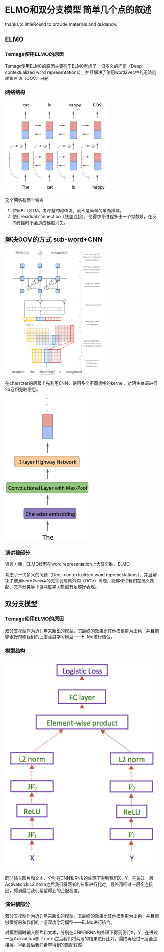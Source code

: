 

# ELMO和双分支模型 简单几个点的叙述

thanks to [littleRound](https://github.com/camelop) to provide materials and guidance.

## ELMO

### Temage使用ELMO的原因

Temage使用ELMO的原因主要在于ELMO考虑了一词多义的问题（Deep
contextualized word representations），并且解决了使用word2vec中的无法创建集外词（OOV）问题

### 网络结构

![network-structure](./images/network-structure.png)

这个网络有两个特点

1. 使用Bi-LSTM，考虑整句的语境，而不是简单的单向推导。
2. 使用residual connection（残差连接），使得求导过程多出一个常数项，在反向传播时不会造成梯度消失。

## 解决OOV的方式 sub-word+CNN

![character-CNN](./images/character-CNN.png)

在character的层级上先利用CNN，使用多个不同规格的kernel，对陌生单词进行2d卷积提取信息。

![character-CNN-simple](./images/character-CNN-simple.png)

### 演讲稿部分

语言方面，ELMO模型在word representation上大获全胜，ELMO

考虑了一词多义的问题（Deep
contextualized word representations），并且解决了使用word2vec中的无法创建集外词（OOV）问题，能够保证我们在图文匹配、文本分类等下游深度学习模型有足够好表现。

## 双分支模型

### Temage使用ELMO的原因

双分支模型作为近几年来新出的模型，其最终的效果比其他模型更为出色，并且能够很好的和我们的上游深度学习模型——ELMo进行结合。

### 模型结构

![binary-branch](./images/binary-branch.png)

同时输入图片和文本，分别在CNN和RNN的处理下得到我们X，Y，在进过一层Activation和L2 norm之后我们将两者的结果进行比对，最终再经过一层全连接层，得到最后我们希望得到的匹配程度。

### 演讲稿部分

双分支模型作为近几年来新出的模型，其最终的效果比其他模型更为出色，并且能够很好的和我们的上游深度学习模型——ELMo进行结合。

对模型同时输入图片和文本，分别在CNN和RNN的处理下得到我们X，Y，在进过一层Activation和L2 norm之后我们将两者的结果进行比对，最终再经过一层全连接层，得到最后我们希望得到的匹配程度。